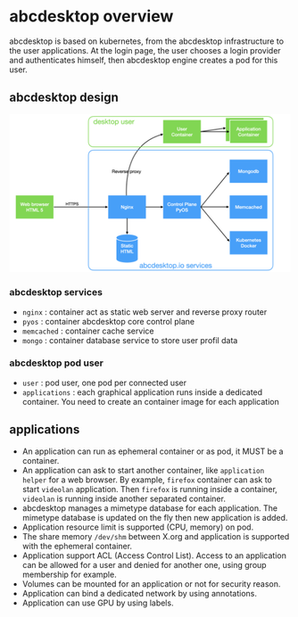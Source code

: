 
# abcdesktop overview

abcdesktop is based on kubernetes, from the abcdesktop infrastructure to the user applications.
At the login page, the user chooses a login provider and authenticates himself, then abcdesktop engine creates a pod for this user.

## abcdesktop design

![abcdesktop Architecture overview](img/architecture-overview.png)


### abcdesktop services

* `nginx` : container act as static web server and reverse proxy router
* `pyos`  : container abcdesktop core control plane
* `memcached` : container cache service
* `mongo`     : container database service to store user profil data

### abcdesktop pod user

* `user` : pod user, one pod per connected user
* `applications` : each graphical application runs inside a dedicated container. You need to create an container image for each application

## applications

* An application can run as ephemeral container or as pod, it MUST be a container.
* An application can ask to start another container, like `application helper` for a web browser. By example, `firefox` container can ask to start `videolan` application. Then `firefox` is running inside a container, `videolan` is running inside another separated container. 
* abcdesktop manages a mimetype database for each application. The mimetype database is updated on the fly then new application is added.
* Application resource limit is supported (CPU, memory) on pod.
* The share memory `/dev/shm` between X.org and application is supported with the ephemeral container.
* Application support ACL (Access Control List). Access to an application can be allowed for a user and denied for another one, using group membership for example.
* Volumes can be mounted for an application or not for security reason.
* Application can bind a dedicated network by using annotations.
* Application can use GPU by using labels.
